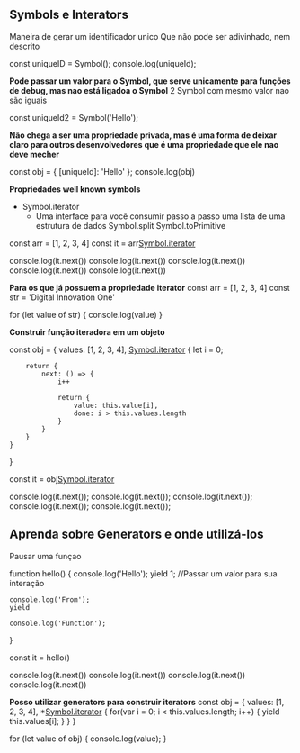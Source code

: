 ## Symbols e Interators
Maneira de gerar um identificador unico
Que não pode ser adivinhado, nem descrito

const uniqueID = Symbol();
console.log(uniqueId);

**Pode passar um valor para o Symbol, que serve unicamente para funções de debug, mas nao está ligadoa o Symbol**
2 Symbol com mesmo valor nao são iguais

const uniqueId2 = Symbol('Hello');

**Não chega a ser uma propriedade privada, mas é uma forma de deixar claro para outros desenvolvedores que é uma propriedade que ele nao deve mecher**

const obj = {
    [uniqueId]: 'Hello'
};
console.log(obj)

**Propriedades well known symbols**
- Symbol.iterator 
  - Uma interface para você consumir passo a passo uma lista de uma estrutura de dados
Symbol.split
Symbol.toPrimitive

const arr = [1, 2, 3, 4]
const it = arr[Symbol.iterator]()

console.log(it.next())
console.log(it.next())
console.log(it.next())
console.log(it.next())
console.log(it.next())

**Para os que já possuem a propriedade iterator**
const arr = [1, 2, 3, 4]
const str = 'Digital Innovation One'

for (let value of str) {
    console.log(value)
}

**Construir função iteradora em um objeto**


const obj = {
    values: [1, 2, 3, 4],
    [Symbol.iterator]() {
        let i = 0;
        
        return {
            next: () => {
                i++ 

                return {
                    value: this.value[i],
                    done: i > this.values.length
                }
            }
        }
    }
}

const it = obj[Symbol.iterator]()

console.log(it.next());
console.log(it.next());
console.log(it.next());
console.log(it.next());
console.log(it.next());

## Aprenda sobre Generators e onde utilizá-los
Pausar uma funçao

function hello() {
    console.log('Hello');
    yield 1; //Passar um valor para sua interação

    console.log('From');
    yield

    console.log('Function');
}

const it = hello()

console.log(it.next())
console.log(it.next())
console.log(it.next())
console.log(it.next())

**Posso utilizar generators para construir iterators**
const obj = {
    values: [1, 2, 3, 4],
    *[Symbol.iterator]() {
        for(var i = 0; i < this.values.length; i++) {
            yield this.values[i];
        }
    }
}

for (let value of obj) {
    console.log(value);
}
